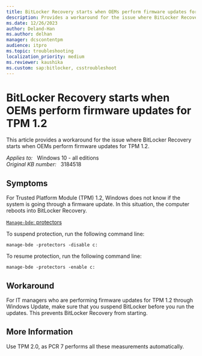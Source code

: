 ```yaml
---
title: BitLocker Recovery starts when OEMs perform firmware updates for TPM 1.2
description: Provides a workaround for the issue where BitLocker Recovery starts when OEMs perform firmware updates for TPM 1.2.
ms.date: 12/26/2023
author: Deland-Han
ms.author: delhan
manager: dcscontentpm
audience: itpro
ms.topic: troubleshooting
localization_priority: medium
ms.reviewer: kaushika
ms.custom: sap:bitlocker, csstroubleshoot
---
```

# BitLocker Recovery starts when OEMs perform firmware updates for TPM 1.2

This article provides a workaround for the issue where BitLocker Recovery starts when OEMs perform firmware updates for TPM 1.2.

_Applies to:_ &nbsp; Windows 10 - all editions  
_Original KB number:_ &nbsp; 3184518

## Symptoms

For Trusted Platform Module (TPM) 1.2, Windows does not know if the system is going through a firmware update. In this situation, the computer reboots into BitLocker Recovery.
  
[`Manage-bde`: protectors](/previous-versions/windows/it-pro/windows-server-2012-R2-and-2012/ff829848(v=ws.11))

To suspend protection, run the following command line:

```console
manage-bde -protectors -disable c:
```

To resume protection, run the following command line:

```console
manage-bde -protectors -enable c: 
```

## Workaround

For IT managers who are performing firmware updates for TPM 1.2 through Windows Update, make sure that you suspend BitLocker before you run the updates. This prevents BitLocker Recovery from starting.

## More Information

Use TPM 2.0, as PCR 7 performs all these measurements automatically.
